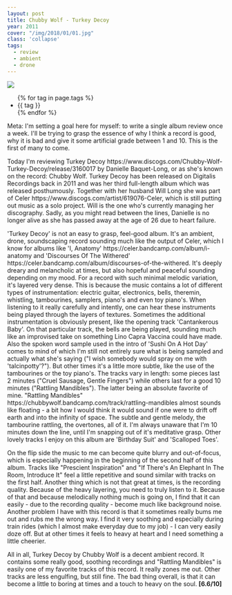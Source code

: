 ```yaml
---
layout: post
title: Chubby Wolf - Turkey Decoy
year: 2011
cover: "/img/2018/01/01.jpg"
class: 'collapse'
tags:
  - review
  - ambient
  - drone
---
```


<img class='cover' src="{{ page.cover }}"/>

<p>
  <ul class="tags">
    {% for tag in page.tags %}
      <li>{{ tag }}</li>
    {% endfor %}
  </ul>
</p>

<div class="intro">
  <p>
    Meta: I'm setting a goal here for myself: to write a single album review
    once a week. I'll be trying to grasp the essence of why I think a record is
    good, why it is bad and give it some artificial grade between 1 and 10.
    This is the first of many to come.
  </p>
</div>

<p>
  Today I'm reviewing Turkey Decoy <sr>https://www.discogs.com/Chubby-Wolf-Turkey-Decoy/release/3160017</sr> by Danielle Baquet-Long, or as she's known
  on the record: Chubby Wolf. Turkey Decoy has been released on Digitalis
  Recordings back in 2011 and was her third full-length album which was
  released posthumously. Together with her husband Will Long she was part of
  Celer <sr>https://www.discogs.com/artist/619076-Celer</sr>, which is still putting out music as a solo project. Will is the one
  who's currently managing her discography. Sadly, as you might read between
  the lines, Danielle is no longer alive as she has passed away at the age
  of 26 due to heart failure.
</p>

<p>
  'Turkey Decoy' is not an easy to grasp, feel-good album. It's an ambient,
  drone, soundscaping record sounding much like the output of Celer, which I
  know for albums like 'I, Anatomy' <sr>https://celer.bandcamp.com/album/i-anatomy</sr> and
  'Discourses Of The Withered' <sr>https://celer.bandcamp.com/album/discourses-of-the-withered</sr>. It's
  deeply dreary and melancholic at times, but also hopeful and peaceful
  sounding depending on my mood. For a record with such minimal melodic
  variation, it's layered very dense. This is because the music contains a lot
  of different types of instrumentation: electric guitar, electronics, bells,
  theremin, whistling, tambourines, samplers, piano's and even toy piano's.
  When listening to it really carefully and intently, one can hear these
  instruments being played through the layers of textures. Sometimes the
  additional instrumentation is obviously present, like the opening track
  'Cantankerous Baby'. On that particular track, the bells are being played,
  sounding much like an improvised take on something Lino Capra Vaccina could
  have made. Also the spoken word sample used in the intro of
  'Sushi On A Hot Day' comes to mind of which I'm still not entirely sure
  what is being sampled and actually what she's saying ("I wish somebody would
  spray on me with 'talcinpotty'?"). But other times it's a little more subtle,
  like the use of the tambourines or the toy piano's. The tracks vary in
  length: some pieces last 2 minutes ("Cruel Sausage, Gentle Fingers") while
  others last for a good 10 minutes ("Rattling Mandibles"). The latter being
  an absolute favorite of mine. "Rattling Mandibles" <sr>https://chubbywolf.bandcamp.com/track/rattling-mandibles</sr> almost sounds like
  floating - a bit how I would think it would sound if one were to drift off
  earth and into the infinity of space. The subtle and gentle melody, the
  tambourine rattling, the overtones, all of it. I'm always unaware that I'm
  10 minutes down the line, until I'm snapping out of it's meditative grasp.
  Other lovely tracks I enjoy on this album are 'Birthday Suit' and
  'Scalloped Toes'.
</p>

<p>
  On the flip side the music to me can become quite blurry and out-of-focus,
  which is especially happening in the beginning of the second half of this
  album. Tracks like "Prescient Inspiration" and "If There's An Elephant In
  The Room, Introduce It" feel a little repetitive and sound similar with
  tracks on the first half. Another thing which is not that great at times,
  is the recording quality. Because of the heavy layering, you need to truly
  listen to it. Because of that and because melodically nothing much is going
  on, I find that it can easily - due to the recording quality - become much
  like background noise. Another problem I have with this record is that it
  sometimes really bums me out and rubs me the wrong way. I find it very
  soothing and especially during train rides (which I almost make everyday due
  to my job) - I can very easily doze off. But at other times it feels to
  heavy at heart and I need something a little cheerier.
</p>

<p>
  All in all, Turkey Decoy by Chubby Wolf is a decent ambient record. It
  contains some really good, soothing recordings and "Rattling Mandibles" is
  easily one of my favorite tracks of this record. It really zones me out.
  Other tracks are less engulfing, but still fine. The bad thing overall, is
  that it can become a little to boring at times and a touch to heavy on
  the soul. <strong>[6.6/10]</strong>
</p>
